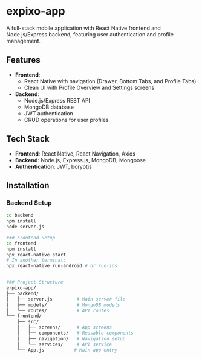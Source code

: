 # expixo-app

A full-stack mobile application with React Native frontend and Node.js/Express backend, featuring user authentication and profile management.

## Features

- **Frontend**: 
  - React Native with navigation (Drawer, Bottom Tabs, and Profile Tabs)
  - Clean UI with Profile Overview and Settings screens
- **Backend**:
  - Node.js/Express REST API
  - MongoDB database
  - JWT authentication
  - CRUD operations for user profiles

## Tech Stack

- **Frontend**: React Native, React Navigation, Axios
- **Backend**: Node.js, Express.js, MongoDB, Mongoose
- **Authentication**: JWT, bcryptjs

## Installation

### Backend Setup
```bash
cd backend
npm install
node server.js

### Frontend Setup
cd frontend
npm install
npx react-native start
# In another terminal:
npx react-native run-android # or run-ios


### Project Structure
erpixo-app/
├── backend/
│   ├── server.js         # Main server file
│   ├── models/           # MongoDB models
│   └── routes/           # API routes
└── frontend/
    ├── src/
    │   ├── screens/      # App screens
    │   ├── components/   # Reusable components
    │   ├── navigation/   # Navigation setup
    │   └── services/     # API service
    └── App.js           # Main app entry
